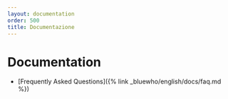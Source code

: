 ```yaml
---
layout: documentation
order: 500
title: Documentazione
---
```

# Documentation

* [Frequently Asked Questions]({% link _bluewho/english/docs/faq.md %})
